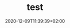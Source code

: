 ---
title: "test"
date: 2020-12-09T11:39:39+02:00 
draft: false
weight: 10
exceptions:
- dsm3
jurisdictions:
- PL
score: 1
description: "" 
beneficiaries:
- 
purposes: 
- 
usage:
- 
subjectmatter:
- 
compensation:
-
attribution: 
-
otherConditions: 
- 
remarks: ""
link: 
---